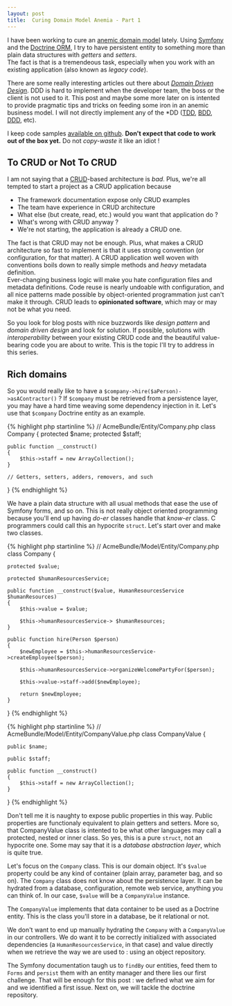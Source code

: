```yaml
---
layout: post
title:  Curing Domain Model Anemia - Part 1
---
```


I have been working to cure an 
[anemic domain model](http://www.martinfowler.com/bliki/AnemicDomainModel.html) lately. Using 
[Symfony](http://symfony.com/) and the [Doctrine ORM](http://www.doctrine-project.org/), I try to 
have persistent entity to something more than plain data structures with *getters* and *setters*.  
The fact is that is a tremendeous task, especially when you work with an existing application (also
known as *legacy code*).

There are some really interesting articles out there about
[*Domain Driven Design*](http://martinfowler.com/tags/domain%20driven%20design.html).  DDD is hard 
to implement when the developer team, the boss or the client is not used to it.  This post and maybe 
some more later on is intented to provide pragmatic tips and tricks on feeding some iron in an 
anemic business model. I will not directly implement any of the \*DD 
([TDD](http://fr.wikipedia.org/wiki/Test_Driven_Development), 
[BDD](http://fr.wikipedia.org/wiki/Behavior_Driven_Development), 
[DDD](http://en.wikipedia.org/wiki/Domain-driven_design), etc).

I keep code samples [available on github](https://github.com/abstrus/AbstrusRichModelBundle). 
**Don't expect that code to work out of the box yet.**  Do not *copy-waste* it like an idiot !

## To CRUD or Not To CRUD

I am not saying that a [CRUD](http://en.wikipedia.org/wiki/Create,_read,_update_and_delete)-based
architecture is *bad*.  Plus, we're all tempted to start a project as a CRUD application because

- The framework documentation expose only CRUD examples
- The team have experience in CRUD architecture
- What else (but create, read, etc.) would you want that application do ?
- What's wrong with CRUD anyway ?
- We're not starting, the application is already a CRUD one.

The fact is that CRUD may not be enough.  Plus, what makes a CRUD architecture so fast to implement
is that it uses strong convention (or configuration, for that matter).  A CRUD application well
woven with conventions boils down to really simple methods and *heavy* metadata definition.  
Ever-changing business logic will make you hate configuration files and metadata definitions.  Code
reuse is nearly undoable with configuration, and all nice patterns made possible by object-oriented
programmation just can't make it through.  CRUD leads to **opinionated software**, which may or may 
not be what you need.

So you look for blog posts with nice buzzwords like *design pattern* and *domain driven design*
and look for solution.  If possible, solutions with *interoperability* between your existing
CRUD code and the beautiful value-bearing code you are about to write.  This is the topic I'll try
to address in this series.

## Rich domains

So you would really like to have a `$company->hire($aPerson)->asAContractor()` ?  If `$company` must
be retrieved from a persistence layer, you may have a hard time weaving some dependency injection in 
it. Let's use that `$company` Doctrine entity as an example.

{% highlight php startinline %}
// AcmeBundle/Entity/Company.php
class Company {
    protected $name;
    protected $staff;
    
    public function __construct()
    {
        $this->staff = new ArrayCollection();
    }
    
    // Getters, setters, adders, removers, and such
}
{% endhighlight %}

We have a plain data structure with all usual methods that ease the use of Symfony forms, and so on.
This is not really object oriented programming because you'll end up having *do-er* classes
handle that *know-er* class.  C programmers could call this an hypocrite `struct`.  Let's start over
and make two classes.

{% highlight php startinline %}
// AcmeBundle/Model/Entity/Company.php
class Company {

    protected $value;
    
    protected $humanResourcesService;
    
    public function __construct($value, HumanResourcesService $humanResources)
    {
        $this->value = $value;
        
        $this->humanResourcesService-> $humanResources;
    }
    
    public function hire(Person $person)
    {
        $newEmployee = $this->humanResourcesService->createEmployee($person);
        
        $this->humanResourcesService->organizeWelcomePartyFor($person);
        
        $this->value->staff->add($newEmployee);
        
        return $newEmployee;
    }
}
{% endhighlight %}

{% highlight php startinline %}
// AcmeBundle/Model/Entity/CompanyValue.php
class CompanyValue {

    public $name;
    
    public $staff;
    
    public function __construct()
    {
        $this->staff = new ArrayCollection();
    }
}
{% endhighlight %}

Don't tell me it is naughty to expose public properties in this way.  Public properties are 
functionaly equivalent to plain getters and setters.  More so, that CompanyValue class is intented 
to be what other languages may call a protected, nested or inner class.  So yes, this is a pure 
`struct`, not an hypocrite one.  Some may say that it is a *database abstraction layer*, which is
quite true.

Let's focus on the `Company` class.  This is our domain object.  It's `$value` property could be any
kind of container (plain array, parameter bag, and so on).  The `Company` class does not know about
the persistence layer.  It can be hydrated from a database, configuration, remote web service, 
anything you can think of.  In our case, `$value` will be a `CompanyValue` instance.

The `CompanyValue` implements that data container to be used as a Doctrine entity.  This is the 
class you'll store in a database, be it relational or not.  

We don't want to end up manually hydrating the `Company` with a `CompanyValue` in our controllers.
We do want it to be correctly initialized with associated dependencies (a `HumanResourcesService`, 
in that case) and value directly when we retrieve the way we are used to : using an object 
repository. 

The Symfony documentation taugh us to `findBy` our entities, feed them to `Forms` and `persist` them 
with an entity manager and there lies our first challenge.  That will be enough for this post :
we defined what we aim for and we identified a first issue.  Next on, we will tackle the doctrine 
repository.

